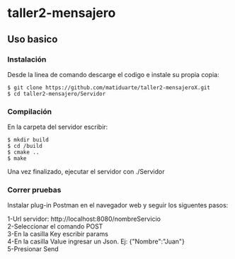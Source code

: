 # taller2-mensajero  

Uso basico
-----------

### Instalación

Desde la linea de comando descarge el codigo e instale su propia copia:	

```
$ git clone https://github.com/matiduarte/taller2-mensajeroX.git  
$ cd taller2-mensajero/Servidor  
```

### Compilación

En la carpeta del servidor escribir:
```
$ mkdir build  
$ cd /build  
$ cmake ..  
$ make  
```
Una vez finalizado, ejecutar el servidor con ./Servidor  

### Correr pruebas

Instalar plug-in Postman en el navegador web y seguir los siguentes pasos:  

1-Url servidor: http://localhost:8080/nombreServicio  
2-Seleccionar el comando POST  
3-En la casilla Key escribir params  
4-En la casilla Value ingresar un Json. Ej: {"Nombre":"Juan"}  
5-Presionar Send  


